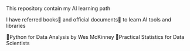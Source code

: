 This repository contain my AI learning path

I have referred books📖 and official documents📃 to learn AI tools and libraries

📕Python for Data Analysis by Wes McKinney
📗Practical Statistics for Data Scientists
